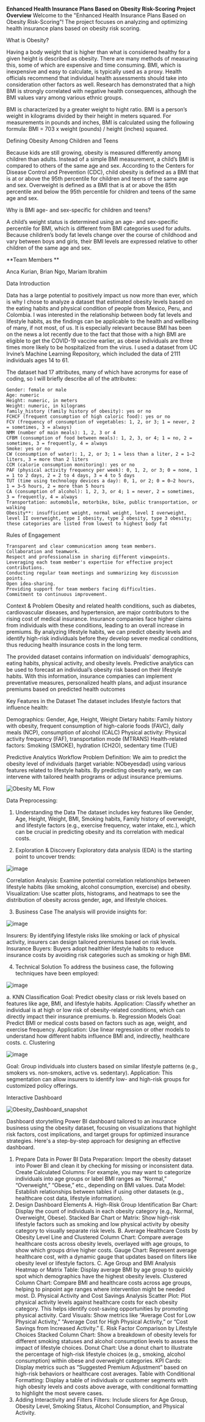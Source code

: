 **Enhanced Health Insurance Plans Based on Obesity Risk-Scoring**
**Project Overview**
Welcome to the "Enhanced Health Insurance Plans Based on Obesity Risk-Scoring"! The project focuses on analyzing and optimizing health insurance plans based on obesity risk scoring.

What is Obesity?

Having a body weight that is higher than what is considered healthy for a given height is described as obesity. There are many methods of measuring this, some of which are expensive and time consuming. BMI, which is inexpensive and easy to calculate, is typically used as a proxy. Health officials recommend that individual health assessments should take into consideration other factors as well. Research has demonstrated that a high BMI is strongly correlated with negative health consequences, although the BMI values vary among various ethnic groups.

BMI is characterized by a greater weight to hight ratio. BMI is a person’s weight in kilograms divided by their height in meters squared. For measurements in pounds and inches, BMI is calculated using the following formula: BMI = 703 x weight (pounds) / height (inches) squared. 

Defining Obesity Among Children and Teens

Because kids are still growing, obesity is measured differently among children than adults. Instead of a simple BMI measurement, a child’s BMI is compared to others of the same age and sex.
According to the Centers for Disease Control and Prevention (CDC), child obesity is defined as a BMI that is at or above the 95th percentile for children and teens of the same age and sex. Overweight is defined as a BMI that is at or above the 85th percentile and below the 95th percentile for children and teens of the same age and sex.

Why is BMI age- and sex-specific for children and teens?

A child’s weight status is determined using an age- and sex-specific percentile for BMI, which is different from BMI categories used for adults. Because children’s body fat levels change over the course of childhood and vary between boys and girls, their BMI levels are expressed relative to other children of the same age and sex.

**Team Members **

Anca Kurian, Brian Ngo, Mariam Ibrahim

Data Introduction

Data has a large potential to positively impact us now more than ever, which is why I chose to analyze a dataset that estimated obesity levels based on the eating habits and physical condition of people from Mexico, Peru, and Colombia. I was interested in the relationship between body fat levels and lifestyle habits, as the findings can be applicable to the health and wellbeing of many, if not most, of us. It is especially relevant because BMI has been on the news a lot recently due to the fact that those with a high BMI are eligible to get the COVID-19 vaccine earlier, as obese individuals are three times more likely to be hospitalized from the virus. I used a dataset from UC Irvine’s Machine Learning Repository, which included the data of 2111 individuals ages 14 to 61.

The dataset had 17 attributes, many of which have acronyms for ease of coding, so I will  briefly describe all of the attributes:

    Gender: female or male
    Age: numeric
    Height: numeric, in meters
    Weight: numeric, in kilograms
    family_history (family history of obesity): yes or no
    FCHCF (frequent consumption of high caloric food): yes or no
    FCV (frequency of consumption of vegetables: 1, 2, or 3; 1 = never, 2 = sometimes, 3 = always)
    NMM (number of main meals): 1, 2, 3 or 4
    CFBM (consumption of food between meals): 1, 2, 3, or 4; 1 = no, 2 = sometimes, 3 = frequently, 4 = always
    Smoke: yes or no
    CW (consumption of water): 1, 2, or 3; 1 = less than a liter, 2 = 1–2 liters, 3 = more than 2 liters
    CCM (calorie consumption monitoring): yes or no
    PAF (physical activity frequency per week): 0, 1, 2, or 3; 0 = none, 1 = 1 to 2 days, 2 = 2 to 4 days, 3 = 4 to 5 days
    TUT (time using technology devices a day): 0, 1, or 2; 0 = 0–2 hours, 1 = 3–5 hours, 2 = more than 5 hours
    CA (consumption of alcohol): 1, 2, 3, or 4; 1 = never, 2 = sometimes, 3 = frequently, 4 = always
    Transportation: automobile, motorbike, bike, public transportation, or walking
    Obesity**: insufficient weight, normal weight, level I overweight, level II overweight, type I obesity, type 2 obesity, type 3 obesity; these categories are listed from lowest to highest body fat

Rules of Engagement

    Transparent and clear communication among team members.
    Collaboration and teamwork.
    Respect and professionalism in sharing different viewpoints.
    Leveraging each team member's expertise for effective project contributions.
    Conducting regular team meetings and summarizing key discussion points.
    Open idea-sharing.
    Providing support for team members facing difficulties.
    Commitment to continuous improvement.

Context & Problem
Obesity and related health conditions, such as diabetes, cardiovascular diseases, and hypertension, are major contributors to the rising cost of medical insurance. Insurance companies face higher claims from individuals with these conditions, leading to an overall increase in premiums. By analyzing lifestyle habits, we can predict obesity levels and identify high-risk individuals before they develop severe medical conditions, thus reducing health insurance costs in the long term.

The provided dataset contains information on individuals' demographics, eating habits, physical activity, and obesity levels. Predictive analytics can be used to forecast an individual’s obesity risk based on their lifestyle habits. With this information, insurance companies can implement preventative measures, personalized health plans, and adjust insurance premiums based on predicted health outcomes

Key Features in the Dataset
The dataset includes lifestyle factors that influence health:

Demographics: Gender, Age, Height, Weight
Dietary habits: Family history with obesity, frequent consumption of high-calorie foods (FAVC), daily meals (NCP), consumption of alcohol (CALC)
Physical activity: Physical activity frequency (FAF), transportation mode (MTRANS)
Health-related factors: Smoking (SMOKE), hydration (CH2O), sedentary time (TUE)

Predictive Analytics Workflow
Problem Definition:
We aim to predict the obesity level of individuals (target variable: NObeyesdad) using various features related to lifestyle habits. By predicting obesity early, we can intervene with tailored health programs or adjust insurance premiums.

![Obesity ML Flow ](https://github.com/user-attachments/assets/00db4eaf-435d-475d-857c-d4398093841f)

Data Preprocessing:
1. Understanding the Data
The dataset includes key features like Gender, Age, Height, Weight, BMI, Smoking habits, Family history of overweight, and lifestyle factors (e.g., exercise frequency, water intake, etc.), which can be crucial in predicting obesity and its correlation with medical costs.

2. Exploration & Discovery
Exploratory data analysis (EDA) is the starting point to uncover trends:

![image](https://github.com/user-attachments/assets/d62ac2d9-d670-446a-88a1-b1c3b4c097cc)


Correlation Analysis: Examine potential correlation relationships between lifestyle habits (like smoking, alcohol consumption, exercise) and obesity.
Visualization: Use scatter plots, histograms, and heatmaps to see the distribution of obesity across gender, age, and lifestyle choices.

3. Business Case
The analysis will provide insights for:


![image](https://github.com/user-attachments/assets/ec5d2627-95b8-416e-9a06-b4a9ce9d0477)


Insurers: By identifying lifestyle risks like smoking or lack of physical activity, insurers can design tailored premiums based on risk levels.
Insurance Buyers: Buyers adopt healthier lifestyle habits to reduce insurance costs by avoiding risk categories such as smoking or high BMI.

4. Technical Solution
To address the business case, the following techniques have been employed:

![image](https://github.com/user-attachments/assets/8a4698c7-9a1c-4b4e-8fad-d70d233cdda5)

a. KNN Classification
Goal: Predict obesity class or risk levels based on features like age, BMI, and lifestyle habits.
Application: Classify whether an individual is at high or low risk of obesity-related conditions, which can directly impact their insurance premiums.
b. Regression Models
Goal: Predict BMI or medical costs based on factors such as age, weight, and exercise frequency.
Application: Use linear regression or other models to understand how different habits influence BMI and, indirectly, healthcare costs.
c. Clustering

![image](https://github.com/user-attachments/assets/98ab5d83-3815-418a-96bf-bf5623753adc)

Goal: Group individuals into clusters based on similar lifestyle patterns (e.g., smokers vs. non-smokers, active vs. sedentary).
Application: This segmentation can allow insurers to identify low- and high-risk groups for customized policy offerings.

Interactive Dashboard 

![Obesity_Dashboard_snapshot](https://github.com/user-attachments/assets/e97a9a08-0942-482b-886c-d7b56b6c6d92)

Dashboard storytelling 
Power BI dashboard tailored to an insurance business using the obesity dataset, focusing on visualizations that highlight risk factors, cost implications, and target groups for optimized insurance strategies. Here's a step-by-step approach for designing an effective dashboard.

1. Prepare Data in Power BI
Data Preparation: Import the obesity dataset into Power BI and clean it by checking for missing or inconsistent data.
Create Calculated Columns: For example, you may want to categorize individuals into age groups or label BMI ranges as “Normal,” “Overweight,” “Obese,” etc., depending on BMI values.
Data Model: Establish relationships between tables if using other datasets (e.g., healthcare cost data, lifestyle information).
2. Design Dashboard Elements
A. High-Risk Group Identification
Bar Chart: Display the count of individuals in each obesity category (e.g., Normal, Overweight, Obese).
Stacked Bar Chart or Matrix: Show high-risk lifestyle factors such as smoking and low physical activity by obesity category to visually separate risk levels.
B. Average Healthcare Costs by Obesity Level
Line and Clustered Column Chart: Compare average healthcare costs across obesity levels, overlayed with age groups, to show which groups drive higher costs.
Gauge Chart: Represent average healthcare cost, with a dynamic gauge that updates based on filters like obesity level or lifestyle factors.
C. Age Group and BMI Analysis
Heatmap or Matrix Table: Display average BMI by age group to quickly spot which demographics have the highest obesity levels.
Clustered Column Chart: Compare BMI and healthcare costs across age groups, helping to pinpoint age ranges where intervention might be needed most.
D. Physical Activity and Cost Savings Analysis
Scatter Plot: Plot physical activity levels against healthcare costs for each obesity category. This helps identify cost-saving opportunities by promoting physical activity.
Card Visuals: Show metrics like “Average Cost for Low Physical Activity,” “Average Cost for High Physical Activity,” or “Cost Savings from Increased Activity.”
E. Risk Factor Comparison by Lifestyle Choices
Stacked Column Chart: Show a breakdown of obesity levels for different smoking statuses and alcohol consumption levels to assess the impact of lifestyle choices.
Donut Chart: Use a donut chart to illustrate the percentage of high-risk lifestyle choices (e.g., smoking, alcohol consumption) within obese and overweight categories.
KPI Cards: Display metrics such as “Suggested Premium Adjustment” based on high-risk behaviors or healthcare cost averages.
Table with Conditional Formatting: Display a table of individuals or customer segments with high obesity levels and costs above average, with conditional formatting to highlight the most severe cases.
3. Adding Interactivity and Filters
Filters: Include slicers for Age Group, Obesity Level, Smoking Status, Alcohol Consumption, and Physical Activity.







